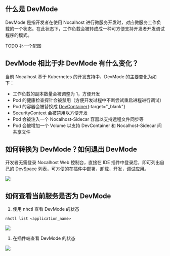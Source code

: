 ## 什么是 DevMode

DevMode 是指开发者在使用 Nocalhost 进行微服务开发时，对应微服务工作负载的一个状态。在此状态下，工作负载会被转成成一种可方便支持开发者开发调试程序的模式。

TODO 补一个配图

## DevMode 相比于非 DevMode 有什么变化？

当前 Nocalhost 基于 Kubernetes 的开发支持中，DevMode 的主要变化为如下：

- 工作负载的副本数量会被调整为 1，方便开发
- Pod 的健康检查探针会被禁用（方便开发过程中不断尝试重启进程进行调试）
- Pod 的容器会被替换成 [DevContainer](https://nocalhost.dev/Concepts/devcontainer/){:target="_blank"}
- SecurityContext 会被禁用以方便开发
- Pod 会被注入一个 Nocalhost-Sidecar 容器以支持远程文件同步等
- Pod 会被增加一个 Volume 以支持 DevContainer 和 Nocalhost-Sidecar 间共享文件


## 如何转换为 DevMode？如何退出 DevMode

开发者无需登录 Nocalhost Web 控制台，直接在 IDE 插件中登录后，即可列出自己的 DevSpace 列表，可方便的在插件中部署，卸载，开发，调试应用。

![](../assets/images/devspace-list-plugin.png)

## 如何查看当前服务是否为 DevMode

1. 使用 nhctl 查看 DevMode 的状态

```
nhctl list <application_name>
```
![](../assets/images/devmode-nhctl.png)

1. 在插件端查看 DevMode 的状态

![](../assets/images/devmode-plugin.png)
